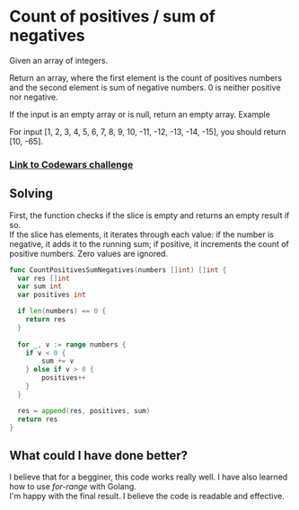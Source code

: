 # Count of positives / sum of negatives
Given an array of integers.

Return an array, where the first element is the count of positives numbers and the second element is sum of negative numbers. 0 is neither positive nor negative.

If the input is an empty array or is null, return an empty array.
Example

For input [1, 2, 3, 4, 5, 6, 7, 8, 9, 10, -11, -12, -13, -14, -15], you should return [10, -65].


### [Link to Codewars challenge](https://www.codewars.com/kata/576bb71bbbcf0951d5000044)

## Solving
First, the function checks if the slice is empty and returns an empty result if so.  
If the slice has elements, it iterates through each value: if the number is negative, it adds it to the running sum; if positive, it increments the count of positive numbers. Zero values are ignored.

```go
func CountPositivesSumNegatives(numbers []int) []int {
  var res []int
  var sum int
  var positives int

  if len(numbers) == 0 {
	return res
  }
  
  for _, v := range numbers {
	if v < 0 {
		sum += v
	} else if v > 0 {
		positives++
	}
  }

  res = append(res, positives, sum)
  return res
}


```
## What could I have done better?
I believe that for a begginer, this code works really well.
I have also learned how to use *for-range* with Golang.  
I'm happy with the final result. I believe the code is readable and effective.